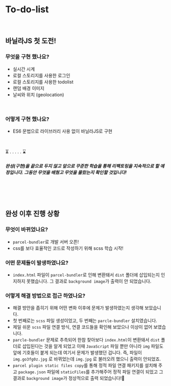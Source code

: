 # To-do-list

<br>

## 바닐라JS 첫 도전!

### 무엇을 구현 했나요?

- 실시간 시계
- 로컬 스토리지를 사용한 로그인
- 로컬 스토리지를 사용한 todolist
- 랜덤 배경 이미지
- 날씨와 위치 (geolocation)

<br>

### 어떻게 구현 했나요?

- ES6 문법으로 라이브러리 사용 없이 바닐라JS로 구현

<br>

⏳
.
.
.
.
.
⌛

##### 완성(구현)을 끝으로 두지 않고 앞으로 꾸준한 학습을 통해 리팩토링을 지속적으로 할 예정입니다. 그동안 무엇을 배웠고 무엇을 몰랐는지 확인할 것입니다!

<br><br><br>

## 완성 이후 진행 상황

### 무엇이 바뀌었나요?
- `parcel-bundler`로 개발 서버 오픈!
- css를 보다 효율적인 코드로 작성하기 위해 scss 학습 시작!

### 어떤 문제들이 발생하였나요?
- `index.html` 파일이 `parcel-bundler`로 인해 변환돼서 `dist` 폴더에 삽입되는지 인지하지 못했습니다. 그 결과로 `background image`가 출력이 안 되었습니다.

### 어떻게 해결 방법으로 접근 하였나요?
- 해결 방안을 좁히기 위해 어떤 변화 이후에 문제가 발생하였는지 생각해 보았습니다.
- 첫 번째로는 `scss` 파일 생성이었고, 두 번째는 `parcle-bundler` 설치였습니다.
- 제일 쉬운 `scss` 파일 연결 방식, 연결 코드들을 확인해 보았으나 이상이 없어 보였습니다.
- `parcle-bundler` 문제로 추측되어 한참 찾아보다 `index.html`이 변환돼서  `dist` 폴더로 삽입된다는 것을 알게 되었고 이때 `JavaScript` 파일 뿐만 아니라 `img` 파일도 앞에 기호들이 붙게 되는데 여기서 문제가 발생했던 겁니다. 즉, 파일이 `img.go3fg0z.jpg` 로 바뀌었는데 `img.jpg` 로 불러오려 했으니 출력이 안되었죠.
- `parcel plugin static files copy`를 통해 정적 파일 연결 패키지를 설치해 주고 `package.json` 파일에 `staticFiles`를 추가해주어 정적 파일 연결이 되었고 그 결과로 `background image`가 정상적으로 출력 되었습니다!🎉
